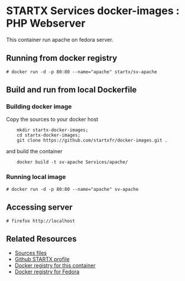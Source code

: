 # STARTX Services docker-images : PHP Webserver
This container run apache on fedora server.

## Running from docker registry

	# docker run -d -p 80:80 --name="apache" startx/sv-apache

## Build and run from local Dockerfile
### Building docker image
Copy the sources to your docker host 

        mkdir startx-docker-images; 
        cd startx-docker-images;
        git clone https://github.com/startxfr/docker-images.git .

and build the container

        docker build -t sv-apache Services/apache/

### Running local image

	# docker run -d -p 80:80 --name="apache" sv-apache

## Accessing server

	# firefox http://localhost

## Related Resources
* [Sources files](https://github.com/startxfr/docker-images/tree/master/Services/apache)
* [Github STARTX profile](https://github.com/startxfr/docker-images)
* [Docker registry for this container](https://registry.hub.docker.com/u/startx/sv-apache/)
* [Docker registry for Fedora](https://registry.hub.docker.com/u/fedora/)

